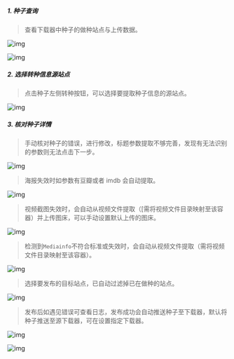 ##### 1. 种子查询

> 查看下载器中种子的做种站点与上传数据。

![img](https://img1.pixhost.to/images/8549/638633293_pixpin_2025-09-08_17-27-08.png)

![img](https://img1.pixhost.to/images/8549/638633288_pixpin_2025-09-08_17-28-51.png)

##### 2. 选择转种信息源站点

> 点击种子左侧转种按钮，可以选择要提取种子信息的源站点。

![img](https://img1.pixhost.to/images/8549/638633286_pixpin_2025-09-08_17-30-45.png)

##### 3. 核对种子详情

> 手动核对种子的错误，进行修改，标题参数提取不够完善，发现有无法识别的参数则无法点击下一步。

![img](https://img1.pixhost.to/images/8549/638633283_pixpin_2025-09-08_17-32-21.png)

> 海报失效时如参数有豆瓣或者 imdb 会自动提取。

![img](https://img1.pixhost.to/images/8549/638633281_pixpin_2025-09-08_17-32-30.png)

> 视频截图失效时，会自动从视频文件提取（[需将视频文件目录映射至该容器）并上传图床，可以手动设置默认上传的图床。

![img](https://img1.pixhost.to/images/8549/638633279_pixpin_2025-09-08_17-34-55.png)

> 检测到`Mediainfo`不符合标准或失效时，会自动从视频文件提取（需将视频文件目录映射至该容器）。

![img](https://img1.pixhost.to/images/8549/638633273_pixpin_2025-09-08_17-35-50.png)

> 选择要发布的目标站点，已自动过滤掉已在做种的站点。

![img](https://img1.pixhost.to/images/8549/638633270_pixpin_2025-09-08_17-36-27.png)

> 发布后如遇见错误可查看日志，发布成功会自动推送种子至下载器，默认将种子推送至源下载器，可在设置指定下载器。

![img](https://img1.pixhost.to/images/8549/638633267_pixpin_2025-09-08_17-37-37.png)

![img](https://img1.pixhost.to/images/8549/638633263_pixpin_2025-09-08_17-47-05.png)
